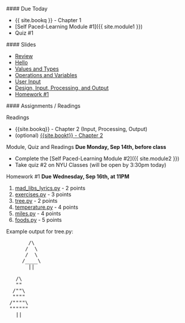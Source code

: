 <a name="class2"></a>
<article class="due" markdown="block">
#### Due Today


* {{ site.bookq }} - Chapter 1
* [Self Paced-Learning Module #1]({{ site.module1 }})
* Quiz #1

</article>

<article class="slides" markdown="block">
#### Slides

* [Review](classes/02/review.html)
* [Hello](classes/02/hello.html) 
* [Values and Types](classes/02/values-and-types.html)
* [Operations and Variables](classes/02/operations-and-variables.html)
* [User Input](classes/02/user-input.html)
* [Design, Input, Processing, and Output](classes/02/design-input-output.html)
* [Homework #1](#homework1)

</article>

<article class="assignments" markdown="block">
#### Assignments / Readings		

<a name="homework1"></a>


Readings

* {{site.bookq}} - Chapter 2 (Input, Processing, Output)
* (optional) [{{site.bookt}} - Chapter 2](http://openbookproject.net/thinkcs/python/english3e/variables_expressions_statements.html)

Module, Quiz and Readings __Due Monday, Sep 14th, before class__ 

* Complete the [Self Paced-Learning Module #2]({{ site.module2 }})
* Take quiz #2 on NYU Classes (will be open by 3:30pm today)

Homework #1 __Due Wednesday, Sep 16th, at 11PM__ 

1. [mad_libs_lyrics.py](homework/hw01/mad_libs_lyrics.py) - 2 points
2. [exercises.py](homework/hw01/exercises.py) - 3 points
3. [tree.py](homework/hw01/tree.py) - 2 points
4. [temperature.py](homework/hw01/temperature.py) - 4 points
5. [miles.py](homework/hw01/miles.py) - 4 points
5. [foods.py](homework/hw01/foods.py) - 5 points

Example output for tree.py:

<pre>
       /\
      /  \
      /  \
     /____\
       ||

   /\
   ""
  /""\ 
  """"
 /""""\
 """""" 
   ||
</pre>
<!--_-->
</article>


